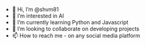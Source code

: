 - 👋 Hi, I’m @shvm81
- 👀 I’m interested in AI
- 🌱 I’m currently learning Python and Javascript
- 💞️ I’m looking to collaborate on developing projects
- 📫 How to reach me - on any social media platform

<!---
shvm81/shvm81 is a ✨ special ✨ repository because its `README.md` (this file) appears on your GitHub profile.
You can click the Preview link to take a look at your changes.
--->
